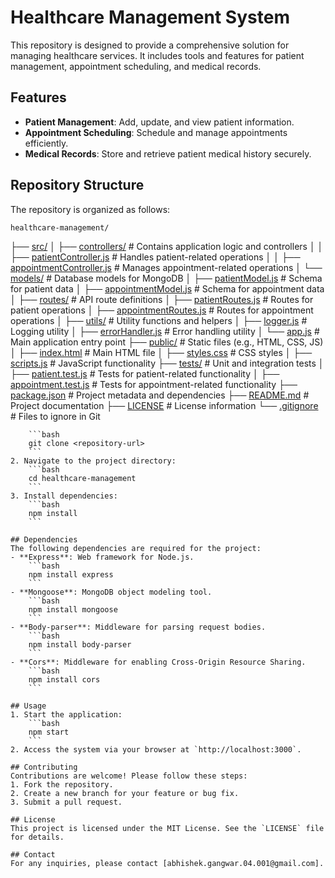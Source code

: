 # Healthcare Management System

This repository is designed to provide a comprehensive solution for managing healthcare services. It includes tools and features for patient management, appointment scheduling, and medical records.

## Features
- **Patient Management**: Add, update, and view patient information.
- **Appointment Scheduling**: Schedule and manage appointments efficiently.
- **Medical Records**: Store and retrieve patient medical history securely.
## Repository Structure

The repository is organized as follows:

```
healthcare-management/
```
├── [src/](src/)
│   ├── [controllers/](src/controllers/)       # Contains application logic and controllers
│   │   ├── [patientController.js](src/controllers/patientController.js)  # Handles patient-related operations
│   │   ├── [appointmentController.js](src/controllers/appointmentController.js)  # Manages appointment-related operations
│   └── [models/](src/models/)                # Database models for MongoDB
│       ├── [patientModel.js](src/models/patientModel.js)  # Schema for patient data
│       ├── [appointmentModel.js](src/models/appointmentModel.js)  # Schema for appointment data
│   ├── [routes/](src/routes/)                # API route definitions
│       ├── [patientRoutes.js](src/routes/patientRoutes.js)  # Routes for patient operations
│       ├── [appointmentRoutes.js](src/routes/appointmentRoutes.js)  # Routes for appointment operations
│   ├── [utils/](src/utils/)                  # Utility functions and helpers
│       ├── [logger.js](src/utils/logger.js)  # Logging utility
│       ├── [errorHandler.js](src/utils/errorHandler.js)  # Error handling utility
│   └── [app.js](src/app.js)                  # Main application entry point
├── [public/](public/)                        # Static files (e.g., HTML, CSS, JS)
│   ├── [index.html](public/index.html)       # Main HTML file
│   ├── [styles.css](public/styles.css)       # CSS styles
│   ├── [scripts.js](public/scripts.js)       # JavaScript functionality
├── [tests/](tests/)                          # Unit and integration tests
│   ├── [patient.test.js](tests/patient.test.js)  # Tests for patient-related functionality
│   ├── [appointment.test.js](tests/appointment.test.js)  # Tests for appointment-related functionality
├── [package.json](package.json)              # Project metadata and dependencies
├── [README.md](README.md)                    # Project documentation
├── [LICENSE](LICENSE)                        # License information
└── [.gitignore](.gitignore)                  # Files to ignore in Git
```
    ```bash
    git clone <repository-url>
    ```
2. Navigate to the project directory:
    ```bash
    cd healthcare-management
    ```
3. Install dependencies:
    ```bash
    npm install
    ```

## Dependencies
The following dependencies are required for the project:
- **Express**: Web framework for Node.js.
    ```bash
    npm install express
    ```
- **Mongoose**: MongoDB object modeling tool.
    ```bash
    npm install mongoose
    ```
- **Body-parser**: Middleware for parsing request bodies.
    ```bash
    npm install body-parser
    ```
- **Cors**: Middleware for enabling Cross-Origin Resource Sharing.
    ```bash
    npm install cors
    ```

## Usage
1. Start the application:
    ```bash
    npm start
    ```
2. Access the system via your browser at `http://localhost:3000`.

## Contributing
Contributions are welcome! Please follow these steps:
1. Fork the repository.
2. Create a new branch for your feature or bug fix.
3. Submit a pull request.

## License
This project is licensed under the MIT License. See the `LICENSE` file for details.

## Contact
For any inquiries, please contact [abhishek.gangwar.04.001@gmail.com].